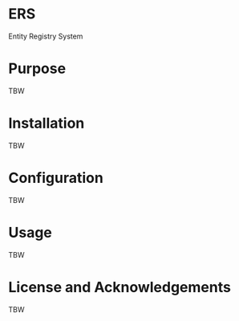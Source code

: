 ERS
===

Entity Registry System

Purpose
=======

TBW

Installation
============

TBW

Configuration
=============

TBW

Usage
=====

TBW

License and Acknowledgements
============================

TBW
